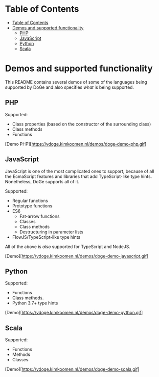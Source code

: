 # Table of Contents
- [Table of Contents](#table-of-contents)
- [Demos and supported functionality](#demos-and-supported-functionality)
  * [PHP](#php)
  * [JavaScript](#javascript)
  * [Python](#python)
  * [Scala](#scala)

# Demos and supported functionality

This README contains several demos of some of the languages being supported by
DoGe and also specifies _what_ is being supported.

## PHP

Supported:
- Class properties (based on the constructor of the surrounding class)
- Class methods
- Functions

[Demo PHP][https://vdoge.kimkoomen.nl/demos/doge-demo-php.gif]

## JavaScript

JavaScript is one of the most complicated ones to support, because of all the
EcmaScript features and libraries that add TypeScript-like type hints.
Nonetheless, DoGe supports all of it.

Supported:
- Regular functions
- Prototype functions
- ES6
  - Fat-arrow functions
  - Classes
  - Class methods
  - Destructuring in parameter lists
- FlowJS/TypeScript-like type hints

All of the above is _also_ supported for TypeScript and NodeJS.

[Demo][https://vdoge.kimkoomen.nl/demos/doge-demo-javascript.gif]

## Python

Supported:
- Functions
- Class methods.
- Python 3.7+ type hints

[Demo][https://vdoge.kimkoomen.nl/demos/doge-demo-python.gif]

## Scala

Supported:
- Functions
- Methods
- Classes

[Demo][https://vdoge.kimkoomen.nl/demos/doge-demo-scala.gif]
